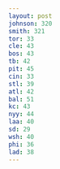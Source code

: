 ```yaml
---
layout: post
johnson: 320
smith: 321
tor: 33
cle: 43
bos: 43
tb: 42
pit: 45
cin: 33
stl: 39
atl: 42
bal: 51
kc: 43
nyy: 44
laa: 40
sd: 29
wsh: 40
phi: 36
lad: 38
---
```

